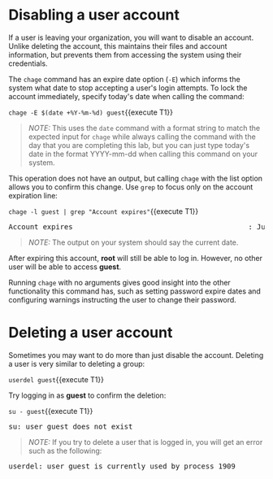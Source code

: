 # Disabling a user account

If a user is leaving your organization, you will want to disable an account.
Unlike deleting the account, this maintains their files and account information,
but prevents them from accessing the system using their credentials.

The `chage` command has an expire date option (`-E`) which informs the system
what date to stop accepting a user's login attempts. To lock the account
immediately, specify today's date when calling the command:

`chage -E $(date +%Y-%m-%d) guest`{{execute T1}}

>_NOTE:_ This uses the `date` command with a format string to match the expected
input for `chage` while always calling the command with the day that
you are completing this lab, but you can just type today's date in the format
YYYY-mm-dd when calling this command on your system.  

This operation does not have an output, but calling `chage` with the list option
allows you to confirm this change. Use `grep` to focus only on the account
expiration line:

`chage -l guest | grep "Account expires"`{{execute T1}}

<pre class=file>
Account expires                                         : Jun 08, 2021
</pre>

>_NOTE:_ The output on your system should say the current date. 

After expiring this account, __root__ will still be able to log in. However, no
other user will be able to access __guest__.

Running `chage` with no arguments gives good insight into the other functionality
this command has, such as setting password expire dates and configuring warnings
instructing the user to change their password.

# Deleting a user account

Sometimes you may want to do more than just disable the account.
Deleting a user is very similar to deleting a group:

`userdel guest`{{execute T1}}

Try logging in as __guest__ to confirm the deletion:

`su - guest`{{execute T1}}

<pre class=file>
su: user guest does not exist
</pre>

>_NOTE:_ If you try to delete a user that is logged in, you will get an
error such as the following:

<pre class=file>
userdel: user guest is currently used by process 1909
</pre>
